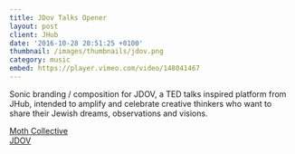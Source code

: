 ```yaml
---
title: JDov Talks Opener
layout: post
client: JHub
date: '2016-10-28 20:51:25 +0100'
thumbnail: /images/thumbnails/jdov.png
category: music
embed: https://player.vimeo.com/video/148041467
---
```


Sonic branding / composition for JDOV, a TED talks inspired platform from JHub, intended to amplify and celebrate creative thinkers who want to share their Jewish dreams, observations and visions.

[Moth Collective](http://www.mothcollective.co.uk/)  
[JDOV](http://www.jhub.org.uk/jdov/portfolio-type/talks/)
